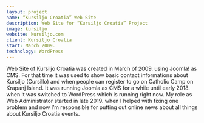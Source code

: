 ```yaml
---
layout: project
name: “Kursiljo Croatia” Web Site
description: Web Site for “Kursiljo Croatia” Project
image: kursiljo
website: kursiljo.com
client: Kursiljo Croatia
start: March 2009.
technology: WordPress
---
```

Web Site of Kursiljo Croatia was created in March of 2009. using Joomla! as CMS. For that time it was used to show basic contact informations about Kursiljo (Cursillo) and when people can register to go on Catholic Camp on Krapanj Island. It was running Joomla as CMS for a while until early 2018. when it was switched to WordPress which is running right now. My role as Web Administrator started in late 2019. when I helped with fixing one problem and now I’m responsible for putting out online news about all things about Kursiljo Croatia events.